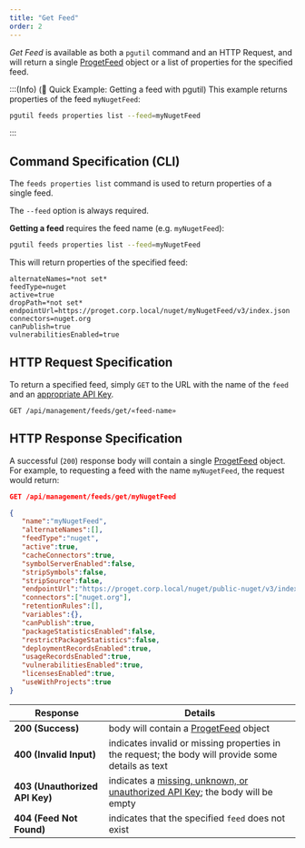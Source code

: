 ```yaml
---
title: "Get Feed"
order: 2
---
```


*Get Feed* is available as both a `pgutil` command and an HTTP Request, and will return a single [ProgetFeed](/docs/proget/api/feeds#feed-object) object or a list of properties for the specified feed.

:::(Info) (🚀 Quick Example: Getting a feed with pgutil)
This example returns properties of the feed `myNugetFeed`:

```bash
pgutil feeds properties list --feed=myNugetFeed
```
:::

## Command Specification (CLI)
The `feeds properties list` command is used to return properties of a single feed.

The `--feed` option is always required. 

**Getting a feed** requires the feed name (e.g. `myNugetFeed`):

```bash
pgutil feeds properties list --feed=myNugetFeed
```

This will return properties of the specified feed:

```plaintext
alternateNames=*not set*
feedType=nuget
active=true
dropPath=*not set*
endpointUrl=https://proget.corp.local/nuget/myNugetFeed/v3/index.json
connectors=nuget.org
canPublish=true
vulnerabilitiesEnabled=true
```

## HTTP Request Specification
To return a specified feed, simply `GET` to the URL with the name of the `feed` and an [appropriate API Key](/docs/proget/api/feeds#authentication).

```plaintext
GET /api/management/feeds/get/«feed-name»
```

## HTTP Response Specification
A successful (`200`) response body will contain a single [ProgetFeed](/docs/proget/api/feeds#feed-object) object. For example, to requesting a feed with the name `myNugetFeed`, the request would return:

```json
GET /api/management/feeds/get/myNugetFeed

{
   "name":"myNugetFeed",
   "alternateNames":[],
   "feedType":"nuget",
   "active":true,
   "cacheConnectors":true,
   "symbolServerEnabled":false,
   "stripSymbols":false,
   "stripSource":false,
   "endpointUrl":"https://proget.corp.local/nuget/public-nuget/v3/index.json",
   "connectors":["nuget.org"],
   "retentionRules":[],
   "variables":{},
   "canPublish":true,
   "packageStatisticsEnabled":false,
   "restrictPackageStatistics":false,
   "deploymentRecordsEnabled":true,
   "usageRecordsEnabled":true,
   "vulnerabilitiesEnabled":true,
   "licensesEnabled":true,
   "useWithProjects":true
}
```

| Response | Details |
|---|---|
| **200 (Success)** | body will contain a [ProgetFeed](/docs/proget/api/feeds#feed-object) object |
| **400 (Invalid Input)** | indicates invalid or missing properties in the request; the body will provide some details as text |
| **403 (Unauthorized API Key)** | indicates a [missing, unknown, or unauthorized API Key](/docs/proget/api/feeds#authentication); the body will be empty |
| **404 (Feed Not Found)** | indicates that the specified `feed` does not exist |

